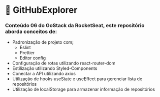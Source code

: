 # 🎃️ GitHubExplorer

### Conteúdo 06 do GoStack da RocketSeat, este repositório aborda conceitos de:
*   Padronização de projeto com;
    *   Eslint
    *   Prettier
    *   Editor config
*   Configuração de rotas utilizando react-router-dom
*   Estilização utilizando Styled-Components
*   Conectar a API utilizando axios
*   Utilização de hooks useState e useEffect para gerenciar lista de repositórios
*   Utilização de localStorage para armazenar informação de repositórios
